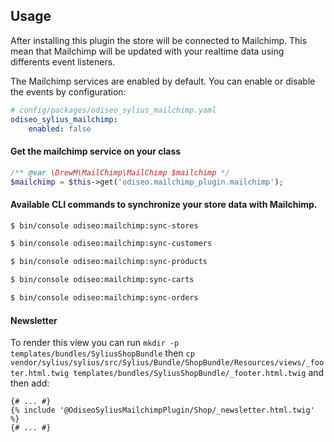 ## Usage

After installing this plugin the store will be connected to Mailchimp. This mean that Mailchimp will be updated with 
your realtime data using differents event listeners.

The Mailchimp services are enabled by default.
You can enable or disable the events by configuration:

```yml
# config/packages/odiseo_sylius_mailchimp.yaml
odiseo_sylius_mailchimp:
    enabled: false
```

#### Get the mailchimp service on your class

```php
/** @var \DrewM\MailChimp\MailChimp $mailchimp */
$mailchimp = $this->get('odiseo.mailchimp_plugin.mailchimp');
```

#### Available CLI commands to synchronize your store data with Mailchimp.

```bash
$ bin/console odiseo:mailchimp:sync-stores
```
```bash 
$ bin/console odiseo:mailchimp:sync-customers
```
```bash
$ bin/console odiseo:mailchimp:sync-products
```
```bash
$ bin/console odiseo:mailchimp:sync-carts
```
```bash
$ bin/console odiseo:mailchimp:sync-orders
```

#### Newsletter

To render this view you can run `mkdir -p templates/bundles/SyliusShopBundle` then `cp vendor/sylius/sylius/src/Sylius/Bundle/ShopBundle/Resources/views/_footer.html.twig templates/bundles/SyliusShopBundle/_footer.html.twig` and then add:

```twig
{# ... #}
{% include '@OdiseoSyliusMailchimpPlugin/Shop/_newsletter.html.twig' %}
{# ... #}
```
